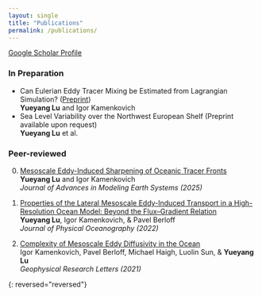 ```yaml
---
layout: single
title: "Publications"
permalink: /publications/
---
```


[Google Scholar Profile](https://scholar.google.com/schhp?hl=en&as_sdt=0,10)

### In Preparation  
-  Can Eulerian Eddy Tracer Mixing be Estimated from Lagrangian Simulation? ([Preprint](https://doi.org/10.22541/essoar.175611164.43972385/v1)) \
    **Yueyang Lu** and Igor Kamenkovich  
-  Sea Level Variability over the Northwest European Shelf (Preprint available upon request) \
    **Yueyang Lu** et al.

### Peer-reviewed
0.  [Mesoscale Eddy-Induced Sharpening of Oceanic Tracer Fronts][3]  
    **Yueyang Lu** and Igor Kamenkovich  
    *Journal of Advances in Modeling Earth Systems (2025)*
    
0.  [Properties of the Lateral Mesoscale Eddy-Induced Transport in a High-Resolution Ocean Model: Beyond the Flux–Gradient Relation][2]  
    **Yueyang Lu**, Igor Kamenkovich, & Pavel Berloff  
    *Journal of Physical Oceanography (2022)*  
    
0.  [Complexity of Mesoscale Eddy Diffusivity in the Ocean][1]  
    Igor Kamenkovich, Pavel Berloff, Michael Haigh, Luolin Sun, & **Yueyang Lu**  
    *Geophysical Research Letters (2021)*  
    
{: reversed="reversed"}

[mail]: mailto:yl24q@fsu.edu
[3]: /assets/documents/Lu_Kamenkovich2025.pdf
[2]: /assets/documents/Lu_et_al2022.pdf
[1]: /assets/documents/Kamenkovich_et_al2021.pdf
